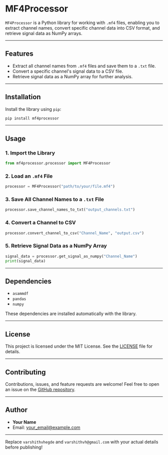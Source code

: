 # **MF4Processor**

`MF4Processor` is a Python library for working with `.mf4` files, enabling you to extract channel names, convert specific channel data into CSV format, and retrieve signal data as NumPy arrays.

---

## **Features**
- Extract all channel names from `.mf4` files and save them to a `.txt` file.
- Convert a specific channel's signal data to a CSV file.
- Retrieve signal data as a NumPy array for further analysis.

---

## **Installation**

Install the library using `pip`:

```bash
pip install mf4processor
```

---

## **Usage**

### **1. Import the Library**

```python
from mf4processor.processor import MF4Processor
```

### **2. Load an `.mf4` File**

```python
processor = MF4Processor("path/to/your/file.mf4")
```

### **3. Save All Channel Names to a `.txt` File**

```python
processor.save_channel_names_to_txt("output_channels.txt")
```

### **4. Convert a Channel to CSV**

```python
processor.convert_channel_to_csv("Channel_Name", "output.csv")
```

### **5. Retrieve Signal Data as a NumPy Array**

```python
signal_data = processor.get_signal_as_numpy("Channel_Name")
print(signal_data)
```

---

## **Dependencies**

- `asammdf`
- `pandas`
- `numpy`

These dependencies are installed automatically with the library.

---

## **License**

This project is licensed under the MIT License. See the [LICENSE](LICENSE) file for details.

---

## **Contributing**

Contributions, issues, and feature requests are welcome! Feel free to open an issue on the [GitHub repository](https://github.com/varshithvhegde/mf4processor).

---

## **Author**

- **Your Name**
- Email: your_email@example.com

---

Replace `varshithvhegde` and `varshithvh@gmail.com` with your actual details before publishing!